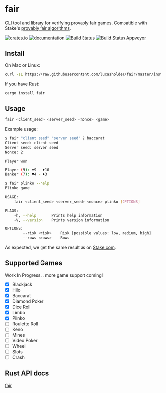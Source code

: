 # fair

CLI tool and library for verifying provably fair games. Compatible with Stake's [provably fair algorithms](https://stake.com/provably-fair/overview).

[![crates.io](https://meritbadge.herokuapp.com/fair)](https://crates.io/crates/fair)
[![documentation](https://docs.rs/fair/badge.svg)](https://docs.rs/fair)
[![Build Status](https://travis-ci.org/lucasholder/fair.svg?branch=master)](https://travis-ci.org/lucasholder/fair)
[![Build Status Appveyor](https://ci.appveyor.com/api/projects/status/github/lucasholder/fair)](https://ci.appveyor.com/project/lucasholder/fair)

## Install

On Mac or Linux:

```bash
curl -sL https://raw.githubusercontent.com/lucasholder/fair/master/install.sh | sh
```

If you have Rust:

```bash
cargo install fair
```

## Usage

```bash
fair <client_seed> <server_seed> <nonce> <game>
```

Example usage:

```bash
$ fair "client seed" "server seed" 2 baccarat
Client seed: client seed
Server seed: server seed
Nonce: 2

Player won

Player (9): ♦9 - ♦10
Banker (7): ♥4 - ♦3

$ fair plinko --help
Plinko game

USAGE:
    fair <client_seed> <server_seed> <nonce> plinko [OPTIONS]

FLAGS:
    -h, --help       Prints help information
    -V, --version    Prints version information

OPTIONS:
        --risk <risk>    Risk [possible values: low, medium, high]
        --rows <rows>    Rows
```

As expected, we get the same result as on
[Stake.com](https://stake.com/casino/games/baccarat?clientSeed=client%20seed&game=baccarat&modal=verify&nonce=2&serverSeed=server%20seed).

## Supported Games

Work In Progress... more game support coming!

- [x] Blackjack
- [x] Hilo
- [x] Baccarat
- [x] Diamond Poker
- [x] Dice Roll
- [x] Limbo
- [x] Plinko
- [ ] Roulette Roll
- [ ] Keno
- [ ] Mines
- [ ] Video Poker
- [ ] Wheel
- [ ] Slots
- [ ] Crash

## Rust API docs

[fair](https://docs.rs/fair/)
